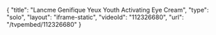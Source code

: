 {
    "title": "Lancme Genifique Yeux Youth Activating Eye Cream",
    "type": "solo",
    "layout": "iframe-static",
    "videoId": "112326680",
    "url": "\/tvpembed\/112326680"
}